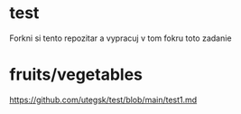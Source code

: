 # test

Forkni si tento repozitar a vypracuj v tom fokru toto zadanie

# fruits/vegetables
https://github.com/utegsk/test/blob/main/test1.md
